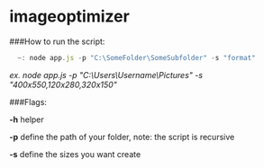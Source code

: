 # imageoptimizer 


###How to run the script:

```javascript
  ~: node app.js -p "C:\SomeFolder\SomeSubfolder" -s "format"
```

_ex. node app.js -p "C:\Users\Username\Pictures" -s "400x550,120x280,320x150"_

###Flags:

**-h** helper 

**-p** define the path of your folder, note: the script is recursive 

**-s** define the sizes you want create
